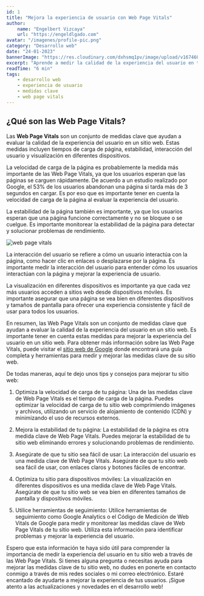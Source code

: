 ```yaml
---
id: 1
title: "Mejora la experiencia de usuario con Web Page Vitals"
author:
    name: "Engelbert Vizcaya"
    url: "https://engeldlgado.com"
avatar: "/imagenes/profile-pic.png"
category: "Desarrollo web"
date: "24-01-2023"
bannerImage: "https://res.cloudinary.com/dxhsmq1pv/image/upload/v1674606061/engeldlgado/post/core-web-vitals-banner_tbusx2.jpg"
excerpt: "Aprende a medir la calidad de la experiencia del usuario en tu sitio web con las medidas clave de Web Page Vitals: tiempos de carga, estabilidad, interacción y visualización en diferentes dispositivos."
readTime: "6 min"
tags:
    - desarrollo web
    - experiencia de usuario
    - medidas clave
    - web page vitals
---
```


## ¿Qué son las Web Page Vitals?

Las **Web Page Vitals** son un conjunto de medidas clave que ayudan a evaluar la calidad de la experiencia del usuario en un sitio web. Estas medidas incluyen tiempos de carga de página, estabilidad, interacción del usuario y visualización en diferentes dispositivos.

La velocidad de carga de la página es probablemente la medida más importante de las Web Page Vitals, ya que los usuarios esperan que las páginas se carguen rápidamente. De acuerdo a un estudio realizado por Google, el 53% de los usuarios abandonan una página si tarda más de 3 segundos en cargar. Es por eso que es importante tener en cuenta la velocidad de carga de la página al evaluar la experiencia del usuario.

La estabilidad de la página también es importante, ya que los usuarios esperan que una página funcione correctamente y no se bloquee o se cuelgue. Es importante monitorear la estabilidad de la página para detectar y solucionar problemas de rendimiento.

![web page vitals](https://res.cloudinary.com/dxhsmq1pv/image/upload/v1674605705/engeldlgado/post/core-web-vitals_gwwagg.png)

La interacción del usuario se refiere a cómo un usuario interactúa con la página, como hacer clic en enlaces o desplazarse por la página. Es importante medir la interacción del usuario para entender cómo los usuarios interactúan con la página y mejorar la experiencia de usuario.

La visualización en diferentes dispositivos es importante ya que cada vez más usuarios acceden a sitios web desde dispositivos móviles. Es importante asegurar que una página se vea bien en diferentes dispositivos y tamaños de pantalla para ofrecer una experiencia consistente y fácil de usar para todos los usuarios.

En resumen, las Web Page Vitals son un conjunto de medidas clave que ayudan a evaluar la calidad de la experiencia del usuario en un sitio web. Es importante tener en cuenta estas medidas para mejorar la experiencia del usuario en un sitio web. Para obtener más información sobre las Web Page Vitals, puede visitar el <a href='https://developers.google.com/web/tools/web-vitals' target='_blank' rel='nofollow'>sitio web de Google</a> donde encontrará una guía completa y herramientas para medir y mejorar las medidas clave de su sitio web.

De todas maneras, aquí te dejo unos tips y consejos para mejorar tu sitio web:

1.  Optimiza la velocidad de carga de tu página: Una de las medidas clave de Web Page Vitals es el tiempo de carga de la página. Puedes optimizar la velocidad de carga de tu sitio web comprimiendo imágenes y archivos, utilizando un servicio de alojamiento de contenido (CDN) y minimizando el uso de recursos externos.

2.  Mejora la estabilidad de tu página: La estabilidad de la página es otra medida clave de Web Page Vitals. Puedes mejorar la estabilidad de tu sitio web eliminando errores y solucionando problemas de rendimiento.

3.  Asegúrate de que tu sitio sea fácil de usar: La interacción del usuario es una medida clave de Web Page Vitals. Asegúrate de que tu sitio web sea fácil de usar, con enlaces claros y botones fáciles de encontrar.

4.  Optimiza tu sitio para dispositivos móviles: La visualización en diferentes dispositivos es una medida clave de Web Page Vitals. Asegúrate de que tu sitio web se vea bien en diferentes tamaños de pantalla y dispositivos móviles.

5.  Utilice herramientas de seguimiento: Utilice herramientas de seguimiento como Google Analytics o el Código de Medición de Web Vitals de Google para medir y monitorear las medidas clave de Web Page Vitals de tu sitio web. Utiliza esta información para identificar problemas y mejorar la experiencia del usuario.

Espero que esta información te haya sido útil para comprender la importancia de medir la experiencia del usuario en tu sitio web a través de las Web Page Vitals. Si tienes alguna pregunta o necesitas ayuda para mejorar las medidas clave de tu sitio web, no dudes en ponerte en contacto conmigo a través de mis redes sociales o mi correo electrónico. Estaré encantado de ayudarte a mejorar la experiencia de tus usuarios. ¡Sigue atento a las actualizaciones y novedades en el desarrollo web!